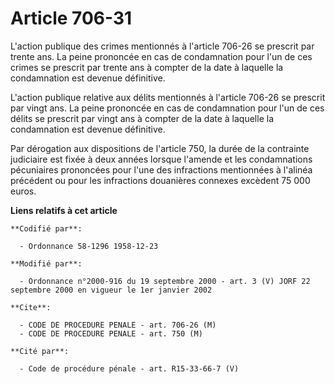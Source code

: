# Article 706-31

L'action publique des crimes mentionnés à l'article 706-26 se prescrit par trente ans. La peine prononcée en cas de
condamnation pour l'un de ces crimes se prescrit par trente ans à compter de la date à laquelle la condamnation est devenue
définitive.

L'action publique relative aux délits mentionnés à l'article 706-26 se prescrit par vingt ans. La peine prononcée en cas de
condamnation pour l'un de ces délits se prescrit par vingt ans à compter de la date à laquelle la condamnation est devenue
définitive.

Par dérogation aux dispositions de l'article 750, la durée de la contrainte judiciaire est fixée à deux années lorsque
l'amende et les condamnations pécuniaires prononcées pour l'une des infractions mentionnées à l'alinéa précédent ou pour les
infractions douanières connexes excèdent 75 000 euros.

**Liens relatifs à cet article**

	**Codifié par**:

	  - Ordonnance 58-1296 1958-12-23

	**Modifié par**:

	  - Ordonnance n°2000-916 du 19 septembre 2000 - art. 3 (V) JORF 22 septembre 2000 en vigueur le 1er janvier 2002

	**Cite**:

	  - CODE DE PROCEDURE PENALE - art. 706-26 (M)
	  - CODE DE PROCEDURE PENALE - art. 750 (M)

	**Cité par**:

	  - Code de procédure pénale - art. R15-33-66-7 (V)
